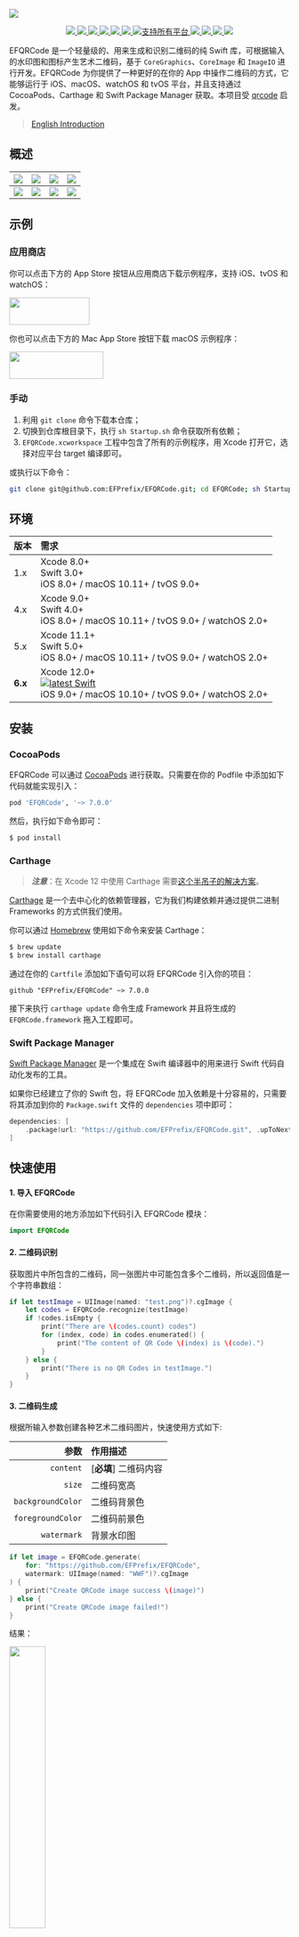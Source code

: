 ![](https://raw.githubusercontent.com/EFPrefix/EFQRCode/assets/EFQRCode.jpg)

<p align="center">
    <a href="https://travis-ci.org/EFPrefix/EFQRCode">
        <img src="https://img.shields.io/travis/EFPrefix/EFQRCode.svg">
    </a>
    <a href="https://codecov.io/gh/EFPrefix/EFQRCode">
        <img src="https://codecov.io/gh/EFPrefix/EFQRCode/branch/main/graph/badge.svg">
    </a>
    <a href="https://efprefix.github.io/EFQRCode/">
        <img src="https://efprefix.github.io/EFQRCode/badge.svg">
    </a>
    <a href="https://github.com/Carthage/Carthage/">
        <img src="https://img.shields.io/badge/Carthage-compatible-4BC51D.svg?style=flat">
    </a>
    <a href="https://swift.org/package-manager/">
        <img src="https://img.shields.io/badge/SPM-ready-orange.svg">
    </a>
    <a href="http://cocoapods.org/pods/EFQRCode">
        <img src="https://img.shields.io/cocoapods/v/EFQRCode.svg?style=flat">
    </a>
    <a href="https://swiftpackageindex.com/EFPrefix/EFQRCode">
        <img src="https://img.shields.io/endpoint?url=https%3A%2F%2Fswiftpackageindex.com%2Fapi%2Fpackages%2FEFPrefix%2FEFQRCode%2Fbadge%3Ftype%3Dplatforms" alt="支持所有平台">
    </a>
    <a href="https://github.com/apple/swift">
        <img src="https://img.shields.io/badge/language-swift-orange.svg">
    </a>
    <a href="https://codebeat.co/projects/github-com-efprefix-efqrcode-master">
        <img src="https://codebeat.co/badges/c2ae977c-157a-4cb7-a476-76530e7f292b">
    </a>
    <a href="https://raw.githubusercontent.com/EFPrefix/EFQRCode/main/LICENSE">
        <img src="https://img.shields.io/cocoapods/l/EFQRCode.svg?style=flat">
    </a>
    <a href="https://app.fossa.com/projects/git%2Bgithub.com%2FEFPrefix%2FEFQRCode?ref=badge_shield">
        <img src="https://app.fossa.com/api/projects/git%2Bgithub.com%2FEFPrefix%2FEFQRCode.svg?type=shield">
    </a>
</p>

EFQRCode 是一个轻量级的、用来生成和识别二维码的纯 Swift 库，可根据输入的水印图和图标产生艺术二维码，基于 `CoreGraphics`、`CoreImage` 和 `ImageIO` 进行开发。EFQRCode 为你提供了一种更好的在你的 App 中操作二维码的方式，它能够运行于 iOS、macOS、watchOS 和 tvOS 平台，并且支持通过 CocoaPods、Carthage 和 Swift Package Manager 获取。本项目受 [qrcode](https://github.com/sylnsfar/qrcode) 启发。

> [English Introduction](https://github.com/EFPrefix/EFQRCode/blob/main/README.md)

## 概述

![](https://raw.githubusercontent.com/EFPrefix/EFQRCode/assets/QRCode5.jpg)|![](https://raw.githubusercontent.com/EFPrefix/EFQRCode/assets/QRCode6.jpg)|![](https://raw.githubusercontent.com/EFPrefix/EFQRCode/assets/QRCode7.jpg)|![](https://raw.githubusercontent.com/EFPrefix/EFQRCode/assets/QRCode8.jpg)  
:---------------------:|:---------------------:|:---------------------:|:---------------------:
![](https://raw.githubusercontent.com/EFPrefix/EFQRCode/assets/QRCodeGIF1.gif)|![](https://raw.githubusercontent.com/EFPrefix/EFQRCode/assets/QRCodeGIF2.gif)|![](https://raw.githubusercontent.com/EFPrefix/EFQRCode/assets/QRCodeGIF7.gif)|![](https://raw.githubusercontent.com/EFPrefix/EFQRCode/assets/QRCodeGIF8.gif)  

## 示例

### 应用商店

你可以点击下方的 App Store 按钮从应用商店下载示例程序，支持 iOS、tvOS 和 watchOS：

<a target='_blank' href='https://itunes.apple.com/cn/app/EFQRCode/id1242337058?mt=8'>
    <img src='https://raw.githubusercontent.com/EFPrefix/EFQRCode/assets/icon/AppStore.jpeg' width='144' height='49'/>
</a>

你也可以点击下方的 Mac App Store 按钮下载 macOS 示例程序：

<a target='_blank' href='https://itunes.apple.com/cn/app/EFQRCode/id1306793539?mt=8'>
	<img src='https://raw.githubusercontent.com/EFPrefix/EFQRCode/assets/icon/AppStoreMac.png' width='168.5' height='49'/>
</a>

### 手动

1. 利用 `git clone` 命令下载本仓库；
2. 切换到仓库根目录下，执行 `sh Startup.sh` 命令获取所有依赖；
3. `EFQRCode.xcworkspace` 工程中包含了所有的示例程序，用 Xcode 打开它，选择对应平台 target 编译即可。

或执行以下命令：

```bash
git clone git@github.com:EFPrefix/EFQRCode.git; cd EFQRCode; sh Startup.sh; open 'EFQRCode.xcworkspace'
```

## 环境

| 版本     | 需求                                                                           |
|:--------|:-------------------------------------------------------------------------------|
| 1.x     | Xcode 8.0+<br>Swift 3.0+<br>iOS 8.0+ / macOS 10.11+ / tvOS 9.0+                |
| 4.x     | Xcode 9.0+<br>Swift 4.0+<br>iOS 8.0+ / macOS 10.11+ / tvOS 9.0+ / watchOS 2.0+ |
| 5.x     | Xcode 11.1+<br>Swift 5.0+<br>iOS 8.0+ / macOS 10.11+ / tvOS 9.0+ / watchOS 2.0+|
| **6.x** | Xcode 12.0+<br>[![latest Swift](https://img.shields.io/endpoint?url=https%3A%2F%2Fswiftpackageindex.com%2Fapi%2Fpackages%2FEFPrefix%2FEFQRCode%2Fbadge%3Ftype%3Dswift-versions)](https://swiftpackageindex.com/EFPrefix/EFQRCode)<br>iOS 9.0+ / macOS 10.10+ / tvOS 9.0+ / watchOS 2.0+|

## 安装

### CocoaPods

EFQRCode 可以通过 [CocoaPods](http://cocoapods.org) 进行获取。只需要在你的 Podfile 中添加如下代码就能实现引入：

```ruby
pod 'EFQRCode', '~> 7.0.0'
```

然后，执行如下命令即可：

```bash
$ pod install
```

### Carthage

> ***注意***：在 Xcode 12 中使用 Carthage 需要[这个半吊子的解决方案](https://github.com/Carthage/Carthage/blob/master/Documentation/Xcode12Workaround.md)。

[Carthage](https://github.com/Carthage/Carthage) 是一个去中心化的依赖管理器，它为我们构建依赖并通过提供二进制 Frameworks 的方式供我们使用。

你可以通过 [Homebrew](http://brew.sh/) 使用如下命令来安装 Carthage：

```bash
$ brew update
$ brew install carthage
```

通过在你的 `Cartfile` 添加如下语句可以将 EFQRCode 引入你的项目：

```ogdl
github "EFPrefix/EFQRCode" ~> 7.0.0
```

接下来执行 `carthage update` 命令生成 Framework 并且将生成的 `EFQRCode.framework` 拖入工程即可。

### Swift Package Manager

[Swift Package Manager](https://swift.org/package-manager/) 是一个集成在 Swift 编译器中的用来进行 Swift 代码自动化发布的工具。

如果你已经建立了你的 Swift 包，将 EFQRCode 加入依赖是十分容易的，只需要将其添加到你的 `Package.swift` 文件的 `dependencies` 项中即可：

```swift
dependencies: [
    .package(url: "https://github.com/EFPrefix/EFQRCode.git", .upToNextMinor(from: "7.0.0"))
]
```

## 快速使用

#### 1. 导入 EFQRCode

在你需要使用的地方添加如下代码引入 EFQRCode 模块：

```swift
import EFQRCode
```

#### 2. 二维码识别

获取图片中所包含的二维码，同一张图片中可能包含多个二维码，所以返回值是一个字符串数组：

```swift
if let testImage = UIImage(named: "test.png")?.cgImage {
    let codes = EFQRCode.recognize(testImage)
    if !codes.isEmpty {
        print("There are \(codes.count) codes")
        for (index, code) in codes.enumerated() {
            print("The content of QR Code \(index) is \(code).")
        }
    } else {
        print("There is no QR Codes in testImage.")
    }
}
```

#### 3. 二维码生成

根据所输入参数创建各种艺术二维码图片，快速使用方式如下:

|参数|作用描述|
|-:|:-|
|`content`|[**必填**] 二维码内容|
|`size`|二维码宽高|
|`backgroundColor`|二维码背景色|
|`foregroundColor`|二维码前景色|
|`watermark`|背景水印图|

```swift
if let image = EFQRCode.generate(
    for: "https://github.com/EFPrefix/EFQRCode",
    watermark: UIImage(named: "WWF")?.cgImage
) {
    print("Create QRCode image success \(image)")
} else {
    print("Create QRCode image failed!")
}
```

结果：

<img src="https://raw.githubusercontent.com/EFPrefix/EFQRCode/assets/sample1.jpg" width = "36%"/>

#### 4. 动态二维码

可通过 EFQRCode 的类方法 `generateGIF` 来创建 GIF 二维码，使用方式如下：

|参数|作用描述|
|-:|:-|
|`generator`|[**必填**] 一个用来获取设置的 `EFQRCodeGenerator` 对象|
|`data`|[**必填**] 输入的 GIF 图片的数据|
|`delay`|输出的动态 QRCode 的帧间延时，默认从输入的 GIF 图片获取|
|`loopCount`|输出的动态 QRCode 的循环次数，默认从输入的 GIF 图片获取|

```swift
if let qrCodeData = EFQRCode.generateGIF(
    using: generator, withWatermarkGIF: data
) {
    print("Create QRCode image success.")
} else {
    print("Create QRCode image failed!")
}
```

你可以通过查看 Demo 代码的方式来获取更多信息，结果预览：

<img src="https://raw.githubusercontent.com/EFPrefix/EFQRCode/assets/QRCodeGIF6.gif" width = "36%"/>

#### 5. 接下来

查看 [用户手册](https://github.com/EFPrefix/EFQRCode/blob/main/USERGUIDE_CN.md) 了解更多细节。

您也可以查看下列非官方的使用说明：

- [不用请设计师，你也能做出个性二维码：EFQRCode](https://sspai.com/post/43211)
- [想更优雅地分享 Wi-Fi 密码，只需一枚二维码](https://sspai.com/post/43097)

## 备注

1. 请选用对比度较高的前景色和背景色组合；
2. 想要提高生成二维码的清晰度可以选择使用 `magnification` 替代 `size`，或适当提高它们的数值；
3. 放大倍数过高／边长过大／二维码内容过多可能会导致生成失败；
4. 建议对生成的二维码进行测试后投入使用，例如微信能够扫描成功并不代表支付宝也能成功扫描，请务必根据您的具体业务需要做有针对性的测试；
5. 若有任何问题，期待得到您的反馈，`Issue` 和 `Pull request` 都是受欢迎的。

备注的备注：好用的话可以给个`星星`，蟹蟹，QAQ...

## 其它平台／语言

平台／语言|链接
:-------------------------|:-------------------------
Objective-C|[https://github.com/z624821876/YSQRCode](https://github.com/z624821876/YSQRCode)
Java|[https://github.com/SumiMakito/AwesomeQRCode](https://github.com/SumiMakito/AwesomeQRCode)
JavaScript|[https://github.com/SumiMakito/Awesome-qr.js](https://github.com/SumiMakito/Awesome-qr.js)
Kotlin|[https://github.com/SumiMakito/AwesomeQRCode-Kotlin](https://github.com/SumiMakito/AwesomeQRCode-Kotlin)
Python|[https://github.com/sylnsfar/qrcode](https://github.com/sylnsfar/qrcode)

## 贡献者

这个项目的存在多亏了所有贡献的人。[[参与贡献](https://github.com/EFPrefix/EFQRCode/blob/main/.github/CONTRIBUTING.md)]

<a href="https://opencollective.com/efqrcode#contributors">
    <img src="https://opencollective.com/efqrcode/contributors.svg?width=890" />
</a>

## 捐赠

如果你认为这个项目给你带来了帮助，你可以给我买杯咖啡。如果你喜欢这个项目，并愿意为它的发展提供进一步的支持，你可以选择在 [Open Collective](https://opencollective.com/efqrcode) 上成为 `支持者`。感谢所有的支持者！ 🙏 [[成为支持者](https://opencollective.com/efqrcode#backer)]

<a href="https://opencollective.com/efqrcode#backers" target="_blank">
    <img src="https://opencollective.com/efqrcode/backers.svg?width=890">
</a>

## 赞助商

- 感谢 MacStadium 的 [开源计划](https://www.macstadium.com/opensource?from=EFQRCode) 对本项目的帮助。

<a href="https://macstadium.com/?from=EFQRCode">
    <img src="https://uploads-ssl.webflow.com/5ac3c046c82724970fc60918/5c019d917bba312af7553b49_MacStadium-developerlogo.png" width = "46%">
</a>

- 感谢 JetBrains 的 [开源支持计划](https://www.jetbrains.com/community/opensource/?from=EFQRCode) 对本项目的帮助。

<a href="https://www.jetbrains.com/?from=EFQRCode">
    <img src="https://raw.githubusercontent.com/EFPrefix/EFQRCode/ce8982e1858d62ac8b9fecec96f5369d8b1b62c3/logo/jetbrains.svg?sanitize=true" width = "20%">
</a>

## 其他

文档与演示项目中部分图片来源于网络，如侵犯您的合法权益，请联系我们删除。

## 联系

邮箱：[eyrefree@eyrefree.org](mailto:eyrefree@eyrefree.org)

## 协议

<a href="https://github.com/EFPrefix/EFQRCode/blob/main/LICENSE">
    <img src="https://upload.wikimedia.org/wikipedia/commons/thumb/f/f8/License_icon-mit-88x31-2.svg/128px-License_icon-mit-88x31-2.svg.png">
</a>

EFQRCode 基于 MIT 协议进行分发和使用，更多信息参见协议文件。
